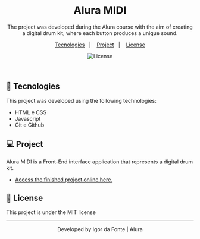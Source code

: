<h1 align="center"> Alura MIDI </h1>

<p align="center">
The project was developed during the Alura course with the aim of creating a digital drum kit, where each button produces a unique sound.
</p>

<p align="center">
  <a href="#-tecnologies">Tecnologies</a>&nbsp;&nbsp;&nbsp;|&nbsp;&nbsp;&nbsp;
  <a href="#-project">Project</a>&nbsp;&nbsp;&nbsp;|&nbsp;&nbsp;&nbsp;
  <a href="#memo-license">License</a>
</p>
<p align="center">
  <img alt="License" src="https://img.shields.io/static/v1?label=license&message=MIT&color=49AA26&labelColor=000000">
</p>

</br>



## 🚀 Tecnologies

This project was developed using the following technologies:

- HTML e CSS
- Javascript
- Git e Github


## 💻 Project

Alura MIDI is a Front-End interface application that represents a digital drum kit.

- [Access the finished project online here.]()




## :memo: License

This project is under the MIT license

---

<p align="center">Developed by Igor da Fonte | Alura</p>
